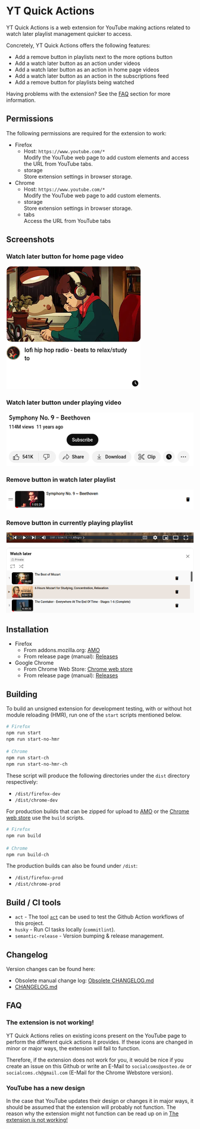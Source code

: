 # YT Quick Actions

YT Quick Actions is a web extension for YouTube making actions related to watch later playlist management quicker
to access.

Concretely, YT Quick Actions offers the following features:

- Add a remove button in playlists next to the more options button
- Add a watch later button as an action under videos
- Add a watch later button as an action in home page videos
- Add a watch later button as an action in the subscriptions feed
- Add a remove button for playlists being watched

Having problems with the extension? See the [FAQ](#faq) section for more
information.

## Permissions

The following permissions are required for the extension to work:

- Firefox
  - Host: `https://www.youtube.com/*`
    <br>Modify the YouTube web page to add custom elements and access the URL from YouTube tabs.
  - storage
    <br>Store extension settings in browser storage.
- Chrome
  - Host: `https://www.youtube.com/*`
    <br>Modify the YouTube web page to add custom elements.
  - storage
    <br>Store extension settings in browser storage.
  - tabs
    <br>Access the URL from YouTube tabs

## Screenshots

### Watch later button for home page video

![Home page watch later button](documentation/images/home_page_sample.png "Home page watch later button")

### Watch later button under playing video

![Watch later button under playing video](documentation/images/video_watch_later_sample.png "Watch later button under playing video")

### Remove button in watch later playlist

![Remove button in watch later playlist](documentation/images/watch_later_remove_sample.png "Remove button in watch later playlist")

### Remove button in currently playing playlist

![Remove button in currently playing playlist](documentation/images/watching_playlist_remove_sample.png "Remove button in currently playing playlist")

## Installation

- Firefox
  - From addons.mozilla.org: [AMO](https://addons.mozilla.org/en-US/firefox/addon/yt-quick-actions/)
  - From release page (manual): [Releases](https://github.com/Compile-Time/yt-quick-actions/releases)
- Google Chrome
  - From Chrome Web Store:
    [Chrome web store](https://chrome.google.com/webstore/detail/yt-quick-actions/lopaoogidddnpogjngfhbaklhdecmcii)
  - From release page (manual): [Releases](https://github.com/Compile-Time/yt-quick-actions/releases)

## Building

To build an unsigned extension for development testing, with or without hot
module reloading (HMR), run one of the `start` scripts mentioned below.

```sh
# Firefox
npm run start
npm run start-no-hmr

# Chrome
npm run start-ch
npm run start-no-hmr-ch
```

These script will produce the following directories under the `dist` directory
respectively:

- `/dist/firefox-dev`
- `/dist/chrome-dev`

For production builds that can be zipped for upload to [AMO](https://addons.mozilla.org/en-US/firefox/) or the
[Chrome web store](https://chrome.google.com/webstore/category/extensions) use the `build` scripts.

```sh
# Firefox
npm run build

# Chrome
npm run build-ch
```

The production builds can also be found under `/dist`:

- `/dist/firefox-prod`
- `/dist/chrome-prod`

## Build / CI tools

- `act` - The tool [`act`](https://nektosact.com/introduction.html) can be used to
  test the Github Action workflows of this project.
- `husky` - Run CI tasks locally (`commitlint`).
- `semantic-release` - Version bumping & release management.

## Changelog

Version changes can be found here: 
- Obsolete manual change log: [Obsolete CHANGELOG.md](manual-CHANGELOG-obsolete.md)
- [CHANGELOG.md](CHANGELOG.md)

## FAQ

### The extension is not working!

YT Quick Actions relies on existing icons present on the YouTube page to
perform the different quick actions it provides. If these icons are changed
in minor or major ways, the extension will fail to function.

Therefore, if the extension does not work for you, it would be nice if you
create an issue on this Github or write an E-Mail to `socialcoms@posteo.de`
or `socialcoms.ch@gmail.com` (E-Mail for the Chrome Webstore version).

### YouTube has a new design

In the case that YouTube updates their design or changes it in major ways,
it should be assumed that the extension will probably not function. The
reason why the extension might not function can be read up on in
[The extension is not working!](#the-extension-is-not-working)

